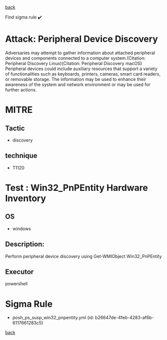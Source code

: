 
[back](../index.md)

Find sigma rule :heavy_check_mark: 

# Attack: Peripheral Device Discovery 

Adversaries may attempt to gather information about attached peripheral devices and components connected to a computer system.(Citation: Peripheral Discovery Linux)(Citation: Peripheral Discovery macOS) Peripheral devices could include auxiliary resources that support a variety of functionalities such as keyboards, printers, cameras, smart card readers, or removable storage. The information may be used to enhance their awareness of the system and network environment or may be used for further actions.

# MITRE
## Tactic
  - discovery


## technique
  - T1120


# Test : Win32_PnPEntity Hardware Inventory
## OS
  - windows


## Description:
Perform peripheral device discovery using Get-WMIObject Win32_PnPEntity

## Executor
powershell

# Sigma Rule
 - posh_ps_susp_win32_pnpentity.yml (id: b26647de-4feb-4283-af6b-6117661283c5)



[back](../index.md)
